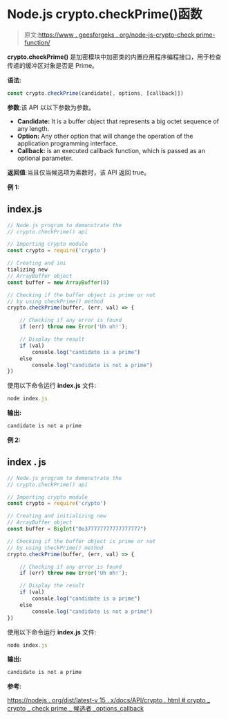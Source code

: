 # Node.js crypto.checkPrime()函数

> 原文:[https://www . geesforgeks . org/node-js-crypto-check prime-function/](https://www.geeksforgeeks.org/node-js-crypto-checkprime-function/)

**crypto.checkPrime()** 是加密模块中加密类的内置应用程序编程接口，用于检查传递的缓冲区对象是否是 Prime。

**语法:**

```js
const crypto.checkPrime(candidate[, options, [callback]])
```

**参数**:该 API 以以下参数为参数。

*   **Candidate:** It is a buffer object that represents a big octet sequence of any length.
*   **Option:** Any other option that will change the operation of the application programming interface.
*   **Callback:** is an executed callback function, which is passed as an optional parameter.

**返回值**:当且仅当候选项为素数时，该 API 返回 true。

**例 1:**

## index.js

```js
// Node.js program to demonstrate the  
// crypto.checkPrime() api

// Importing crypto module
const crypto = require('crypto')

// Creating and ini
tializing new 
// ArrayBuffer object
const buffer = new ArrayBuffer(8)

// Checking if the buffer object is prime or not
// by using checkPrime() method
crypto.checkPrime(buffer, (err, val) => {

    // Checking if any error is found
    if (err) throw new Error('Uh oh!');

    // Display the result
    if (val)
        console.log("candidate is a prime")
    else
        console.log("candidate is not a prime")
})
```

使用以下命令运行 **index.js** 文件:

```js
node index.js
```

**输出:**

```js
candidate is not a prime
```

**例 2:**

## index . js

```js
// Node.js program to demonstrate the  
// crypto.checkPrime() api

// Importing crypto module
const crypto = require('crypto')

// Creating and initializing new 
// ArrayBuffer object
const buffer = BigInt("0o377777777777777777")

// Checking if the buffer object is prime or not
// by using checkPrime() method
crypto.checkPrime(buffer, (err, val) => {

    // Checking if any error is found
    if (err) throw new Error('Uh oh!');

    // Display the result
    if (val)
        console.log("candidate is a prime")
    else
        console.log("candidate is not a prime")
})
```

使用以下命令运行 **index.js** 文件:

```js
node index.js
```

**输出:**

```js
candidate is not a prime
```

**参考:**

[https://nodejs . org/dist/latest-v 15 . x/docs/API/crypto . html # crypto _ crypto _ check prime _ 候选者 _options_callback](https://nodejs.org/dist/latest-v15.x/docs/api/crypto.html#crypto_crypto_checkprime_candidate_options_callback)